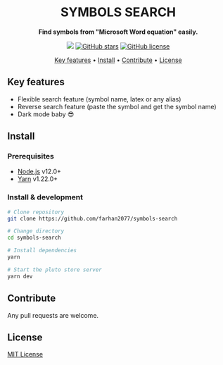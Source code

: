 <div align="center">
    <h1>SYMBOLS SEARCH</h1>

<strong>Find symbols from "Microsoft Word equation" easily.</strong>

![](https://img.shields.io/badge/total%20symbols-338-%2399F6E4?style=flat-square&logo=appveyor)
[![GitHub stars](https://img.shields.io/github/stars/farhan2077/symbols-search?color=%2399F6E4&style=flat-square)](https://github.com/farhan2077/symbols-search/stargazers)
[![GitHub license](https://img.shields.io/github/license/farhan2077/symbols-search?color=%2399F6E4&style=flat-square)](https://github.com/farhan2077/symbols-search/blob/master/LICENSE)

<a href="#key-features">Key features</a> •
<a href="#install">Install</a> •
<a href="#contribute">Contribute</a> •
<a href="#license">License</a>

</div>

## Key features

- Flexible search feature (symbol name, latex or any alias)
- Reverse search feature (paste the symbol and get the symbol name)
- Dark mode baby 😎

## Install

### Prerequisites

- [Node.js]() v12.0+
- [Yarn]() v1.22.0+

### Install & development

```sh
# Clone repository
git clone https://github.com/farhan2077/symbols-search

# Change directory
cd symbols-search

# Install dependencies
yarn

# Start the pluto store server
yarn dev
```

## Contribute

Any pull requests are welcome.

## License

[MIT License](./LICENSE)
